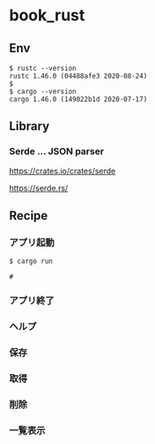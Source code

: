 # book_rust
## Env
```
$ rustc --version
rustc 1.46.0 (04488afe3 2020-08-24)
$
$ cargo --version
cargo 1.46.0 (149022b1d 2020-07-17)
```

## Library
### Serde ... JSON parser
https://crates.io/crates/serde

https://serde.rs/

## Recipe
### アプリ起動
```
$ cargo run

#
```

### アプリ終了

### ヘルプ

### 保存

### 取得

### 削除

### 一覧表示
